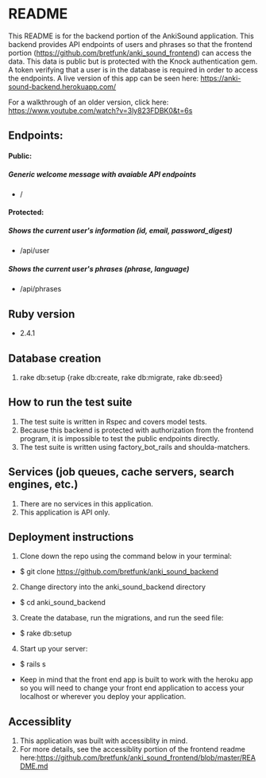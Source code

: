 # README
This README is for the backend portion of the AnkiSound application.  This backend provides API endpoints of users and phrases so that the frontend portion (https://github.com/bretfunk/anki_sound_frontend) can access the data.  This data is public but is protected with the Knock authentication gem.  A token verifying that a user is in the database is required in order to access the endpoints.  A live version of this app can be seen here: https://anki-sound-backend.herokuapp.com/

For a walkthrough of an older version, click here: https://www.youtube.com/watch?v=3ly823FDBK0&t=6s

## Endpoints:

#### Public:
##### Generic welcome message with avaiable API endpoints
* /

#### Protected:

##### Shows the current user's information (id, email, password_digest)
* /api/user

##### Shows the current user's phrases (phrase, language)
* /api/phrases


## Ruby version
* 2.4.1

## Database creation
1.   rake db:setup {rake db:create, rake db:migrate, rake db:seed}

## How to run the test suite
1. The test suite is written in Rspec and covers model tests.
2. Because this backend is protected with authorization from the frontend program, it is impossible to test the public endpoints directly.
3. The test suite is written using factory_bot_rails and shoulda-matchers.

## Services (job queues, cache servers, search engines, etc.)
1. There are no services in this application.
2. This application is API only.

## Deployment instructions

1. Clone down the repo using the command below in your terminal:
- $ git clone https://github.com/bretfunk/anki_sound_backend

2. Change directory into the anki_sound_backend directory
- $ cd anki_sound_backend

3. Create the database, run the migrations, and run the seed file:
- $ rake db:setup

4. Start up your server:
- $ rails s

* Keep in mind that the front end app is built to work with the heroku app so you will need to change your front end application to access your localhost or wherever you deploy your application.

## Accessiblity
1. This application was built with accessiblity in mind.
2. For more details, see the accessiblity portion of the frontend readme here:https://github.com/bretfunk/anki_sound_frontend/blob/master/README.md

<!--* ...-->
